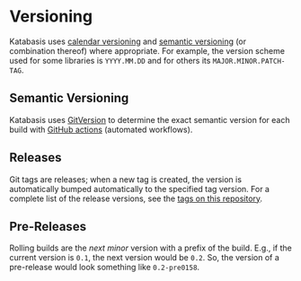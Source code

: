 # Versioning

Katabasis uses [calendar versioning](https://calver.org) and [semantic versioning](https://semver.org) (or combination thereof) where appropriate. For example, the version scheme used for some libraries is `YYYY.MM.DD` and for others its `MAJOR.MINOR.PATCH-TAG`.

## Semantic Versioning

Katabasis uses [GitVersion](https://github.com/GitTools/GitVersion) to determine the exact semantic version for each build with [GitHub actions](https://docs.github.com/en/free-pro-team@latest/actions/guides/about-continuous-integration) (automated workflows). 

## Releases

Git tags are releases; when a new tag is created, the version is automatically bumped automatically to the specified tag version.
For a complete list of the release versions, see the [tags on this repository](https://github.com/craftworkgames/Katabasis/tags).

## Pre-Releases

Rolling builds are the *next minor* version with a prefix of the build. E.g., if the current version is `0.1`, the next version would be `0.2`. So, the version of a pre-release would look something like `0.2-pre0158`.
